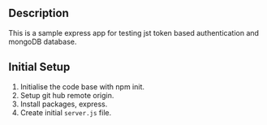 ## Description

This is a sample express app for testing jst token based authentication and mongoDB database.

## Initial Setup

1. Initialise the code base with npm init.
2. Setup git hub remote origin.
3. Install packages, express.
4. Create initial `server.js` file.
